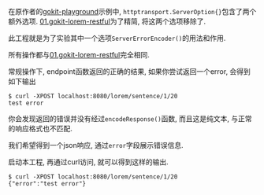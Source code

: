 在原作者的[gokit-playground]()示例中, `httptransport.ServerOption{}`包含了两个额外选项. [01.gokit-lorem-restful]()为了精简, 将这两个选项移除了. 

此工程就是为了实验其中一个选项`ServerErrorEncoder()`的用法和作用. 

所有操作都与[01.gokit-lorem-restful]()完全相同.

常规操作下, endpoint函数返回的正确的结果, 如果你尝试返回一个error, 会得到如下输出

```
$ curl -XPOST localhost:8080/lorem/sentence/1/20
test error
```

你会发现返回的错误并没有经过`encodeResponse()`函数, 而且这是纯文本, 与正常的响应格式也不匹配. 

我们希望得到一个json响应, 通过`error`字段展示错误信息.

启动本工程, 再通过curl访问, 就可以得到这样的输出.

```
$ curl -XPOST localhost:8080/lorem/sentence/1/20
{"error":"test error"} 
```
